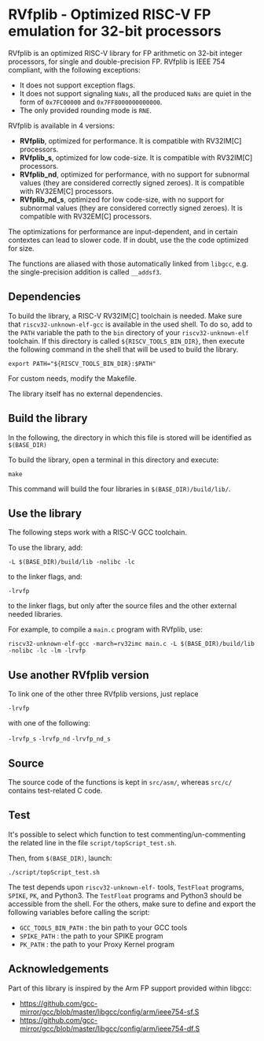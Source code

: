 # RVfplib - Optimized RISC-V FP emulation for 32-bit processors #
RVfplib is an optimized RISC-V library for FP arithmetic on 32-bit integer processors, for single and double-precision FP.
RVfplib is IEEE 754 compliant, with the following exceptions:
  - It does not support exception flags.
  - It does not support signaling `NaNs`, all the produced `NaNs` are quiet in the form of `0x7FC00000` and `0x7FF8000000000000`.
  - The only provided rounding mode is `RNE`.

RVfplib is available in 4 versions:
 - **RVfplib**, optimized for performance. It is compatible with RV32IM[C] processors.
 - **RVfplib_s**, optimized for low code-size. It is compatible with RV32IM[C] processors.
 - **RVfplib_nd**, optimized for performance, with no support for subnormal values (they are considered correctly signed zeroes). It is compatible with RV32EM[C] processors.
 - **RVfplib_nd_s**, optimized for low code-size, with no support for subnormal values (they are considered correctly signed zeroes). It is compatible with RV32EM[C] processors.

The optimizations for performance are input-dependent, and in certain contextes can lead to slower code. If in doubt, use the the code optimized for size.

The functions are aliased with those automatically linked from `libgcc`, e.g. the single-precision addition is called `__addsf3`.

## Dependencies ##
To build the library, a RISC-V RV32IM[C] toolchain is needed. Make sure that ``riscv32-unknown-elf-gcc`` is available in the used shell.
To do so, add to the ``PATH`` variable the path to the ``bin`` directory of your ``riscv32-unknown-elf`` toolchain. If this directory is called ``${RISCV_TOOLS_BIN_DIR}``, then execute the following command in the shell that will be used to build the library.

`export PATH="${RISCV_TOOLS_BIN_DIR}:$PATH"`

For custom needs, modify the Makefile.

The library itself has no external dependencies.

## Build the library ##
In the following, the directory in which this file is stored will be identified as `$(BASE_DIR)`

To build the library, open a terminal in this directory and execute:

``make``

This command will build the four libraries in `$(BASE_DIR)/build/lib/`.

## Use the library ##
The following steps work with a RISC-V GCC toolchain.

To use the library, add:

``-L $(BASE_DIR)/build/lib -nolibc -lc``

to the linker flags, and:

``-lrvfp``

to the linker flags, but only after the source files and the other external needed libraries.

For example, to compile a `main.c` program with RVfplib, use:

``riscv32-unknown-elf-gcc -march=rv32imc main.c -L $(BASE_DIR)/build/lib -nolibc -lc -lm -lrvfp``

## Use another RVfplib version ##
To link one of the other three RVfplib versions, just replace

``-lrvfp``

with one of the following:

``-lrvfp_s``
``-lrvfp_nd``
``-lrvfp_nd_s``

## Source ##
The source code of the functions is kept in `src/asm/`, whereas `src/c/` contains test-related C code.

## Test ##
It's possible to select which function to test commenting/un-commenting the related line in the file `script/topScript_test.sh`.

Then, from `$(BASE_DIR)`, launch:

``./script/topScript_test.sh``

The test depends upon `riscv32-unknown-elf-` tools, `TestFloat` programs, `SPIKE`, `PK`, and Python3. The `TestFloat` programs and Python3 should be accessible from the shell. For the others, make sure to define and export the following variables before calling the script:

- `GCC_TOOLS_BIN_PATH` : the bin path to your GCC tools
- `SPIKE_PATH` : the path to your SPIKE program
- `PK_PATH` : the path to your Proxy Kernel program

## Acknowledgements ##
Part of this library is inspired by the Arm FP support provided within libgcc:
  - https://github.com/gcc-mirror/gcc/blob/master/libgcc/config/arm/ieee754-sf.S
  - https://github.com/gcc-mirror/gcc/blob/master/libgcc/config/arm/ieee754-df.S
